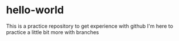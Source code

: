# hello-world
This is a practice repository to get experience with github
I'm here to practice a little bit more with branches
